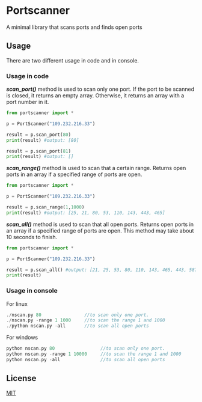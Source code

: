 # Portscanner
A minimal library that scans ports and finds open ports
## Usage
There are two different usage in code and in console.
### Usage in code
<i><b>scan_port()</b></i> method is used to scan only one port. If the port to be scanned is closed, it returns an empty array. Otherwise, it returns an array with a port number in it.
```python
from portscanner import *

p = PortScanner("109.232.216.33")

result = p.scan_port(80)
print(result) #output: [80]

result = p.scan_port(81)
print(result) #output: []
```

<i><b>scan_range()</b></i> method is used to scan that a certain range. Returns open ports in an array if a specified range of ports are open.
```python
from portscanner import *

p = PortScanner("109.232.216.33")

result = p.scan_range(1,1000)
print(result) #output: [25, 21, 80, 53, 110, 143, 443, 465]
```

<i><b>scan_all()</b></i> method is used to scan that all open ports. Returns open ports in an array if a specified range of ports are open. This method may take about 10 seconds to finish.
```python
from portscanner import *

p = PortScanner("109.232.216.33")

result = p.scan_all() #output: [21, 25, 53, 80, 110, 143, 465, 443, 587, 993, 995, 2078, 2095, 2077, 2083, 2087, 2086, 2096, 2082, 33410]
print(result)
```
### Usage in console
For linux
```c
./nscan.py 80                //to scan only one port.
./nscan.py -range 1 1000     //to scan the range 1 and 1000
./python nscan.py -all       //to scan all open ports
```
For windows
```c
python nscan.py 80                 //to scan only one port.
python nscan.py -range 1 10000     //to scan the range 1 and 1000
python nscan.py -all               //to scan all open ports
```
## License
[MIT](https://choosealicense.com/licenses/mit/)
